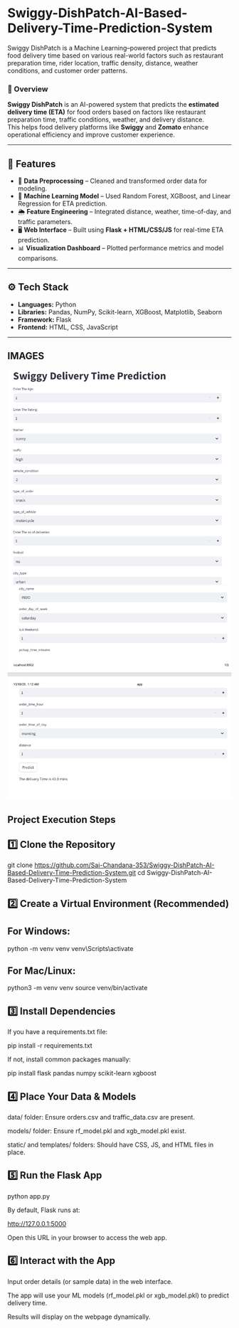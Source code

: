 # Swiggy-DishPatch-AI-Based-Delivery-Time-Prediction-System
Swiggy DishPatch is a Machine Learning–powered project that predicts food delivery time based on various real-world factors such as restaurant preparation time, rider location, traffic density, distance, weather conditions, and customer order patterns.

### 📌 Overview
**Swiggy DishPatch** is an AI-powered system that predicts the **estimated delivery time (ETA)** for food orders based on factors like restaurant preparation time, traffic conditions, weather, and delivery distance.  
This helps food delivery platforms like **Swiggy** and **Zomato** enhance operational efficiency and improve customer experience.

---

## 🧠 Features
- 🧹 **Data Preprocessing** – Cleaned and transformed order data for modeling.  
- 🤖 **Machine Learning Model** – Used Random Forest, XGBoost, and Linear Regression for ETA prediction.  
- 🌦️ **Feature Engineering** – Integrated distance, weather, time-of-day, and traffic parameters.  
- 🖥️ **Web Interface** – Built using **Flask + HTML/CSS/JS** for real-time ETA prediction.  
- 📊 **Visualization Dashboard** – Plotted performance metrics and model comparisons.

---

## ⚙️ Tech Stack
- **Languages:** Python  
- **Libraries:** Pandas, NumPy, Scikit-learn, XGBoost, Matplotlib, Seaborn  
- **Framework:** Flask  
- **Frontend:** HTML, CSS, JavaScript  

---

## IMAGES
![Screenshot](images/screenshot2.png)
![Screenshot](images/screenshot1.png)

## Project Execution Steps

## 1️⃣ Clone the Repository
git clone https://github.com/Sai-Chandana-353/Swiggy-DishPatch-AI-Based-Delivery-Time-Prediction-System.git
cd Swiggy-DishPatch-AI-Based-Delivery-Time-Prediction-System

## 2️⃣ Create a Virtual Environment (Recommended)
## For Windows:
python -m venv venv
venv\Scripts\activate

## For Mac/Linux:
python3 -m venv venv
source venv/bin/activate

## 3️⃣ Install Dependencies

If you have a requirements.txt file:

pip install -r requirements.txt


If not, install common packages manually:

pip install flask pandas numpy scikit-learn xgboost

## 4️⃣ Place Your Data & Models

data/ folder: Ensure orders.csv and traffic_data.csv are present.

models/ folder: Ensure rf_model.pkl and xgb_model.pkl exist.

static/ and templates/ folders: Should have CSS, JS, and HTML files in place.

## 5️⃣ Run the Flask App
python app.py


By default, Flask runs at:

http://127.0.0.1:5000


Open this URL in your browser to access the web app.

## 6️⃣ Interact with the App

Input order details (or sample data) in the web interface.

The app will use your ML models (rf_model.pkl or xgb_model.pkl) to predict delivery time.

Results will display on the webpage dynamically.

